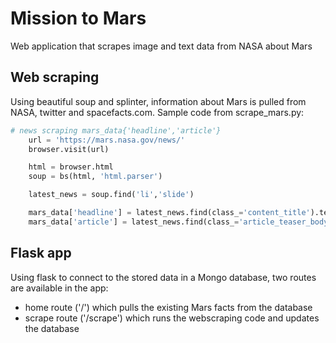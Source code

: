 # Mission to Mars

Web application that scrapes image and text data from NASA about Mars

## Web scraping

Using beautiful soup and splinter, information about Mars is pulled from NASA, twitter and spacefacts.com. 
Sample code from scrape_mars.py:

```python
# news scraping mars_data{'headline','article'}
    url = 'https://mars.nasa.gov/news/'
    browser.visit(url)

    html = browser.html
    soup = bs(html, 'html.parser')

    latest_news = soup.find('li','slide')

    mars_data['headline'] = latest_news.find(class_='content_title').text
    mars_data['article'] = latest_news.find(class_='article_teaser_body').text
```

## Flask app

Using flask to connect to the stored data in a Mongo database, two routes are available in the app:
- home route ('/') which pulls the existing Mars facts from the database
- scrape route ('/scrape') which runs the webscraping code and updates the database
